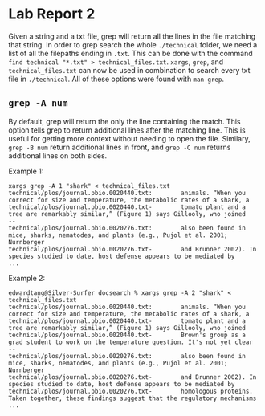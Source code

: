 # Lab Report 2
Given a string and a txt file, grep will return all the lines in the file matching that string. In order to grep search the whole `./technical` folder, we need a list of all the filepaths ending in `.txt`. This can be done with the command `find technical "*.txt" > technical_files.txt`. 
`xargs`, `grep`, and `technical_files.txt` can now be used in combination to search every txt file in `./technical`.
All of these options were found with `man grep`.

## `grep -A num`
By default, grep will return the only the line containing the match. This option tells grep to return additional lines after the matching line. This is useful for getting more context without needing to open the file. Similary, `grep -B num` return additional lines in front, and `grep -C num` returns additional lines on both sides.

Example 1:
```
xargs grep -A 1 "shark" < technical_files.txt
technical/plos/journal.pbio.0020440.txt:        animals. “When you correct for size and temperature, the metabolic rates of a shark, a
technical/plos/journal.pbio.0020440.txt-        tomato plant and a tree are remarkably similar,” (Figure 1) says Gillooly, who joined
--
technical/plos/journal.pbio.0020276.txt:        also been found in mice, sharks, nematodes, and plants (e.g., Pujol et al. 2001; Nurnberger
technical/plos/journal.pbio.0020276.txt-        and Brunner 2002). In species studied to date, host defense appears to be mediated by
...
```

Example 2:
```
edwardtang@Silver-Surfer docsearch % xargs grep -A 2 "shark" < technical_files.txt
technical/plos/journal.pbio.0020440.txt:        animals. “When you correct for size and temperature, the metabolic rates of a shark, a
technical/plos/journal.pbio.0020440.txt-        tomato plant and a tree are remarkably similar,” (Figure 1) says Gillooly, who joined
technical/plos/journal.pbio.0020440.txt-        Brown's group as a grad student to work on the temperature question. It's not yet clear
--
technical/plos/journal.pbio.0020276.txt:        also been found in mice, sharks, nematodes, and plants (e.g., Pujol et al. 2001; Nurnberger
technical/plos/journal.pbio.0020276.txt-        and Brunner 2002). In species studied to date, host defense appears to be mediated by
technical/plos/journal.pbio.0020276.txt-        homologous proteins. Taken together, these findings suggest that the regulatory mechanisms
...
```